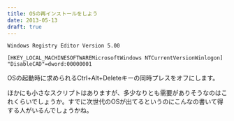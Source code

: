 ```yaml
---
title: OSの再インストールをしよう
date: 2013-05-13
draft: true
---
```


```
Windows Registry Editor Version 5.00

[HKEY_LOCAL_MACHINESOFTWAREMicrosoftWindows NTCurrentVersionWinlogon]
"DisableCAD"=dword:00000001
```

OSの起動時に求められるCtrl+Alt+Deleteキーの同時プレスをオフにします。

ほかにも小さなスクリプトはありますが、多少なりとも需要がありそうなのはこれくらいでしょうか。すでに次世代のOSが出てるというのにこんなの書いて得する人がいるんでしょうかね。
